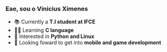 ### Eae, sou o Vinicius Ximenes
- 📚 Currently a **T.I student at IFCE**
- 👨‍💻 Learning **C language**
- 🔎 Interested in **Python and Linux**
- 📝 Looking foward to get into **mobile and game development**
